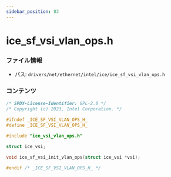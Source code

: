 ```yaml
---
sidebar_position: 83
---
```

# ice_sf_vsi_vlan_ops.h

### ファイル情報

- パス: `drivers/net/ethernet/intel/ice/ice_sf_vsi_vlan_ops.h`

### コンテンツ

```h
/* SPDX-License-Identifier: GPL-2.0 */
/* Copyright (c) 2023, Intel Corporation. */

#ifndef _ICE_SF_VSI_VLAN_OPS_H_
#define _ICE_SF_VSI_VLAN_OPS_H_

#include "ice_vsi_vlan_ops.h"

struct ice_vsi;

void ice_sf_vsi_init_vlan_ops(struct ice_vsi *vsi);

#endif /* _ICE_SF_VSI_VLAN_OPS_H_ */

```
